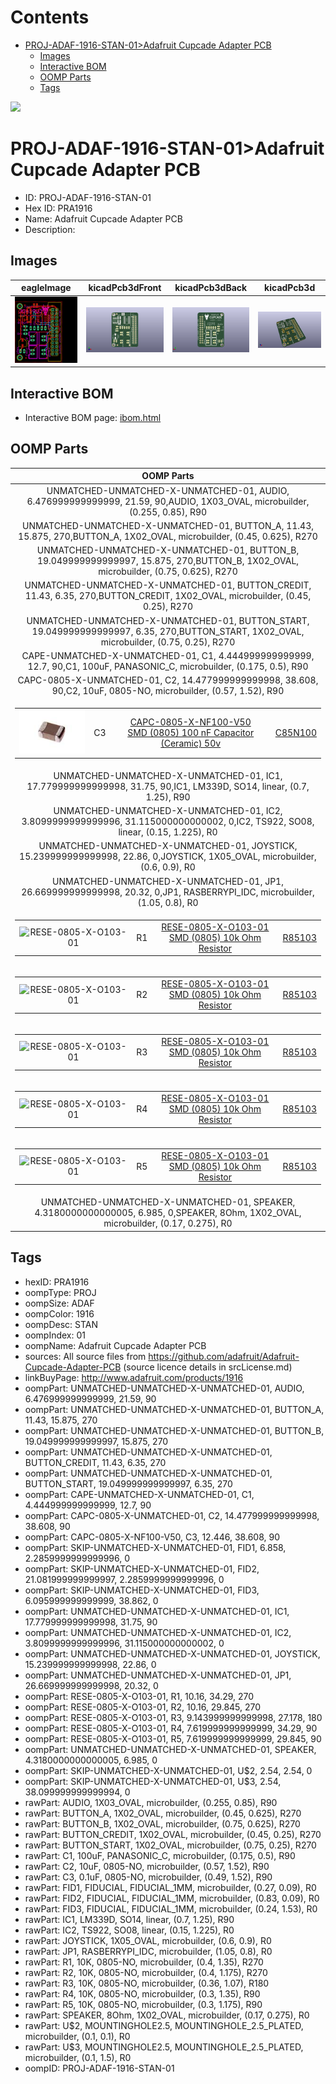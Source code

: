 



Contents
========

* [PROJ-ADAF-1916-STAN-01>Adafruit Cupcade Adapter PCB](#proj-adaf-1916-stan-01adafruit-cupcade-adapter-pcb)
	* [Images](#images)
	* [Interactive BOM](#interactive-bom)
	* [OOMP Parts](#oomp-parts)
	* [Tags](#tags)
  
![][im]
# PROJ-ADAF-1916-STAN-01>Adafruit Cupcade Adapter PCB

- ID: PROJ-ADAF-1916-STAN-01
- Hex ID: PRA1916
- Name: Adafruit Cupcade Adapter PCB
- Description: 

## Images
  
  

|eagleImage|kicadPcb3dFront|kicadPcb3dBack|kicadPcb3d|
| :---: | :---: | :---: | :---: |
|[![eagleImage](eagleImage_140.png)](eagleImage_600.png)|[![kicadPcb3dFront](kicadPcb3dFront_140.png)](kicadPcb3dFront_600.png)|[![kicadPcb3dBack](kicadPcb3dBack_140.png)](kicadPcb3dBack_600.png)|[![kicadPcb3d](kicadPcb3d_140.png)](kicadPcb3d_600.png)|

## Interactive BOM

- Interactive BOM page: [ibom.html](kicad/bom/ibom.html)

## OOMP Parts
  

|OOMP Parts|
| :---: |
|UNMATCHED-UNMATCHED-X-UNMATCHED-01, AUDIO, 6.476999999999999, 21.59, 90,AUDIO, 1X03_OVAL, microbuilder, (0.255, 0.85), R90|
|UNMATCHED-UNMATCHED-X-UNMATCHED-01, BUTTON_A, 11.43, 15.875, 270,BUTTON_A, 1X02_OVAL, microbuilder, (0.45, 0.625), R270|
|UNMATCHED-UNMATCHED-X-UNMATCHED-01, BUTTON_B, 19.049999999999997, 15.875, 270,BUTTON_B, 1X02_OVAL, microbuilder, (0.75, 0.625), R270|
|UNMATCHED-UNMATCHED-X-UNMATCHED-01, BUTTON_CREDIT, 11.43, 6.35, 270,BUTTON_CREDIT, 1X02_OVAL, microbuilder, (0.45, 0.25), R270|
|UNMATCHED-UNMATCHED-X-UNMATCHED-01, BUTTON_START, 19.049999999999997, 6.35, 270,BUTTON_START, 1X02_OVAL, microbuilder, (0.75, 0.25), R270|
|CAPE-UNMATCHED-X-UNMATCHED-01, C1, 4.444999999999999, 12.7, 90,C1, 100uF, PANASONIC_C, microbuilder, (0.175, 0.5), R90|
|CAPC-0805-X-UNMATCHED-01, C2, 14.477999999999998, 38.608, 90,C2, 10uF, 0805-NO, microbuilder, (0.57, 1.52), R90|
|<table><tr><td>![CAPC-0805-X-NF100-V50](https://raw.githubusercontent.com/oomlout/oomlout_OOMP_parts/main/CAPC-0805-X-NF100-V50/image_140.jpg)</td><td> C3</td><td>[CAPC-0805-X-NF100-V50<br>SMD (0805) 100 nF Capacitor (Ceramic) 50v](https://github.com/oomlout/oomlout_OOMP_parts/tree/main/CAPC-0805-X-NF100-V50/)</td><td>[C85N100](https://github.com/oomlout/oomlout_OOMP_parts/tree/main/CAPC-0805-X-NF100-V50/)</td></tr></table>|
|UNMATCHED-UNMATCHED-X-UNMATCHED-01, IC1, 17.779999999999998, 31.75, 90,IC1, LM339D, SO14, linear, (0.7, 1.25), R90|
|UNMATCHED-UNMATCHED-X-UNMATCHED-01, IC2, 3.8099999999999996, 31.115000000000002, 0,IC2, TS922, SO08, linear, (0.15, 1.225), R0|
|UNMATCHED-UNMATCHED-X-UNMATCHED-01, JOYSTICK, 15.239999999999998, 22.86, 0,JOYSTICK, 1X05_OVAL, microbuilder, (0.6, 0.9), R0|
|UNMATCHED-UNMATCHED-X-UNMATCHED-01, JP1, 26.669999999999998, 20.32, 0,JP1, RASBERRYPI_IDC, microbuilder, (1.05, 0.8), R0|
|<table><tr><td>![RESE-0805-X-O103-01](https://raw.githubusercontent.com/oomlout/oomlout_OOMP_parts/main/RESE-0805-X-O103-01/image_140.jpg)</td><td> R1</td><td>[RESE-0805-X-O103-01<br>SMD (0805) 10k Ohm Resistor](https://github.com/oomlout/oomlout_OOMP_parts/tree/main/RESE-0805-X-O103-01/)</td><td>[R85103](https://github.com/oomlout/oomlout_OOMP_parts/tree/main/RESE-0805-X-O103-01/)</td></tr></table>|
|<table><tr><td>![RESE-0805-X-O103-01](https://raw.githubusercontent.com/oomlout/oomlout_OOMP_parts/main/RESE-0805-X-O103-01/image_140.jpg)</td><td> R2</td><td>[RESE-0805-X-O103-01<br>SMD (0805) 10k Ohm Resistor](https://github.com/oomlout/oomlout_OOMP_parts/tree/main/RESE-0805-X-O103-01/)</td><td>[R85103](https://github.com/oomlout/oomlout_OOMP_parts/tree/main/RESE-0805-X-O103-01/)</td></tr></table>|
|<table><tr><td>![RESE-0805-X-O103-01](https://raw.githubusercontent.com/oomlout/oomlout_OOMP_parts/main/RESE-0805-X-O103-01/image_140.jpg)</td><td> R3</td><td>[RESE-0805-X-O103-01<br>SMD (0805) 10k Ohm Resistor](https://github.com/oomlout/oomlout_OOMP_parts/tree/main/RESE-0805-X-O103-01/)</td><td>[R85103](https://github.com/oomlout/oomlout_OOMP_parts/tree/main/RESE-0805-X-O103-01/)</td></tr></table>|
|<table><tr><td>![RESE-0805-X-O103-01](https://raw.githubusercontent.com/oomlout/oomlout_OOMP_parts/main/RESE-0805-X-O103-01/image_140.jpg)</td><td> R4</td><td>[RESE-0805-X-O103-01<br>SMD (0805) 10k Ohm Resistor](https://github.com/oomlout/oomlout_OOMP_parts/tree/main/RESE-0805-X-O103-01/)</td><td>[R85103](https://github.com/oomlout/oomlout_OOMP_parts/tree/main/RESE-0805-X-O103-01/)</td></tr></table>|
|<table><tr><td>![RESE-0805-X-O103-01](https://raw.githubusercontent.com/oomlout/oomlout_OOMP_parts/main/RESE-0805-X-O103-01/image_140.jpg)</td><td> R5</td><td>[RESE-0805-X-O103-01<br>SMD (0805) 10k Ohm Resistor](https://github.com/oomlout/oomlout_OOMP_parts/tree/main/RESE-0805-X-O103-01/)</td><td>[R85103](https://github.com/oomlout/oomlout_OOMP_parts/tree/main/RESE-0805-X-O103-01/)</td></tr></table>|
|UNMATCHED-UNMATCHED-X-UNMATCHED-01, SPEAKER, 4.3180000000000005, 6.985, 0,SPEAKER, 8Ohm, 1X02_OVAL, microbuilder, (0.17, 0.275), R0|

## Tags

- hexID: PRA1916
- oompType: PROJ
- oompSize: ADAF
- oompColor: 1916
- oompDesc: STAN
- oompIndex: 01
- oompName: Adafruit Cupcade Adapter PCB
- sources: All source files from https://github.com/adafruit/Adafruit-Cupcade-Adapter-PCB (source licence details in srcLicense.md)
- linkBuyPage: http://www.adafruit.com/products/1916
- oompPart: UNMATCHED-UNMATCHED-X-UNMATCHED-01, AUDIO, 6.476999999999999, 21.59, 90
- oompPart: UNMATCHED-UNMATCHED-X-UNMATCHED-01, BUTTON_A, 11.43, 15.875, 270
- oompPart: UNMATCHED-UNMATCHED-X-UNMATCHED-01, BUTTON_B, 19.049999999999997, 15.875, 270
- oompPart: UNMATCHED-UNMATCHED-X-UNMATCHED-01, BUTTON_CREDIT, 11.43, 6.35, 270
- oompPart: UNMATCHED-UNMATCHED-X-UNMATCHED-01, BUTTON_START, 19.049999999999997, 6.35, 270
- oompPart: CAPE-UNMATCHED-X-UNMATCHED-01, C1, 4.444999999999999, 12.7, 90
- oompPart: CAPC-0805-X-UNMATCHED-01, C2, 14.477999999999998, 38.608, 90
- oompPart: CAPC-0805-X-NF100-V50, C3, 12.446, 38.608, 90
- oompPart: SKIP-UNMATCHED-X-UNMATCHED-01, FID1, 6.858, 2.2859999999999996, 0
- oompPart: SKIP-UNMATCHED-X-UNMATCHED-01, FID2, 21.081999999999997, 2.2859999999999996, 0
- oompPart: SKIP-UNMATCHED-X-UNMATCHED-01, FID3, 6.095999999999999, 38.862, 0
- oompPart: UNMATCHED-UNMATCHED-X-UNMATCHED-01, IC1, 17.779999999999998, 31.75, 90
- oompPart: UNMATCHED-UNMATCHED-X-UNMATCHED-01, IC2, 3.8099999999999996, 31.115000000000002, 0
- oompPart: UNMATCHED-UNMATCHED-X-UNMATCHED-01, JOYSTICK, 15.239999999999998, 22.86, 0
- oompPart: UNMATCHED-UNMATCHED-X-UNMATCHED-01, JP1, 26.669999999999998, 20.32, 0
- oompPart: RESE-0805-X-O103-01, R1, 10.16, 34.29, 270
- oompPart: RESE-0805-X-O103-01, R2, 10.16, 29.845, 270
- oompPart: RESE-0805-X-O103-01, R3, 9.143999999999998, 27.178, 180
- oompPart: RESE-0805-X-O103-01, R4, 7.619999999999999, 34.29, 90
- oompPart: RESE-0805-X-O103-01, R5, 7.619999999999999, 29.845, 90
- oompPart: UNMATCHED-UNMATCHED-X-UNMATCHED-01, SPEAKER, 4.3180000000000005, 6.985, 0
- oompPart: SKIP-UNMATCHED-X-UNMATCHED-01, U$2, 2.54, 2.54, 0
- oompPart: SKIP-UNMATCHED-X-UNMATCHED-01, U$3, 2.54, 38.099999999999994, 0
- rawPart: AUDIO, 1X03_OVAL, microbuilder, (0.255, 0.85), R90
- rawPart: BUTTON_A, 1X02_OVAL, microbuilder, (0.45, 0.625), R270
- rawPart: BUTTON_B, 1X02_OVAL, microbuilder, (0.75, 0.625), R270
- rawPart: BUTTON_CREDIT, 1X02_OVAL, microbuilder, (0.45, 0.25), R270
- rawPart: BUTTON_START, 1X02_OVAL, microbuilder, (0.75, 0.25), R270
- rawPart: C1, 100uF, PANASONIC_C, microbuilder, (0.175, 0.5), R90
- rawPart: C2, 10uF, 0805-NO, microbuilder, (0.57, 1.52), R90
- rawPart: C3, 0.1uF, 0805-NO, microbuilder, (0.49, 1.52), R90
- rawPart: FID1, FIDUCIAL, FIDUCIAL_1MM, microbuilder, (0.27, 0.09), R0
- rawPart: FID2, FIDUCIAL, FIDUCIAL_1MM, microbuilder, (0.83, 0.09), R0
- rawPart: FID3, FIDUCIAL, FIDUCIAL_1MM, microbuilder, (0.24, 1.53), R0
- rawPart: IC1, LM339D, SO14, linear, (0.7, 1.25), R90
- rawPart: IC2, TS922, SO08, linear, (0.15, 1.225), R0
- rawPart: JOYSTICK, 1X05_OVAL, microbuilder, (0.6, 0.9), R0
- rawPart: JP1, RASBERRYPI_IDC, microbuilder, (1.05, 0.8), R0
- rawPart: R1, 10K, 0805-NO, microbuilder, (0.4, 1.35), R270
- rawPart: R2, 10K, 0805-NO, microbuilder, (0.4, 1.175), R270
- rawPart: R3, 10K, 0805-NO, microbuilder, (0.36, 1.07), R180
- rawPart: R4, 10K, 0805-NO, microbuilder, (0.3, 1.35), R90
- rawPart: R5, 10K, 0805-NO, microbuilder, (0.3, 1.175), R90
- rawPart: SPEAKER, 8Ohm, 1X02_OVAL, microbuilder, (0.17, 0.275), R0
- rawPart: U$2, MOUNTINGHOLE2.5, MOUNTINGHOLE_2.5_PLATED, microbuilder, (0.1, 0.1), R0
- rawPart: U$3, MOUNTINGHOLE2.5, MOUNTINGHOLE_2.5_PLATED, microbuilder, (0.1, 1.5), R0
- oompID: PROJ-ADAF-1916-STAN-01



[im]: kicadPcb3d_450.png
